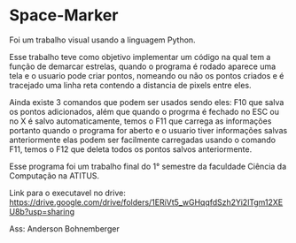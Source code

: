 # Space-Marker
Foi um trabalho visual usando a linguagem Python.

  Esse trabalho teve como objetivo implementar um código na qual tem a função de demarcar estrelas, quando o programa é rodado aparece uma tela e o usuario pode criar pontos, nomeando ou não os pontos criados e é tracejado uma linha reta contendo a distancia de pixels entre eles.
  
  Ainda existe 3 comandos que podem ser usados sendo eles: F10 que salva os pontos adicionados, além que quando o progrma é fechado no ESC ou no X é salvo automaticamente, temos o F11 que carrega as informações portanto quando o programa for aberto e o usuario tiver informações salvas anteriormente elas podem ser facilmente carregadas usando o comando F11, temos o F12 que deleta todos os pontos salvos anteriormente.
  
  Esse programa foi um trabalho final do 1° semestre da faculdade Ciência da Computação na ATITUS.

Link para o executavel no drive:  https://drive.google.com/drive/folders/1ERiVt5_wGHqqfdSzh2Yi2lTgm12XEU8b?usp=sharing

  Ass:      Anderson Bohnemberger

